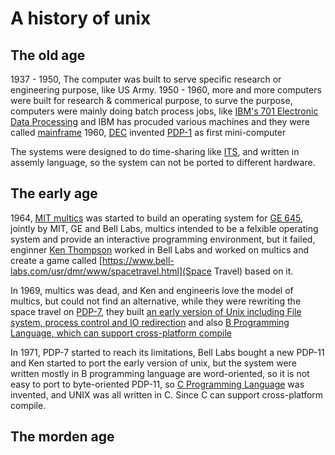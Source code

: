 # A history of unix

## The old age
1937 - 1950, The computer was built to serve specific research or engineering purpose, like US Army. 
1950 - 1960, more and more computers were built for research & commerical purpose, to surve the purpose, computers were mainly doing batch process jobs, like [IBM's 701 Electronic Data Processing](http://www.computerhistory.org/timeline/1953/#169ebbe2ad45559efbc6eb357208a518) and IBM has procuded various machines and they were called [mainframe](https://en.wikipedia.org/wiki/Mainframe_computer)
1960, [DEC](https://en.wikipedia.org/wiki/Digital_Equipment_Corporation) invented [PDP-1](http://www.computerhistory.org/pdp-1/the-machine/) as first mini-computer

The systems were designed to do time-sharing like [ITS](https://en.wikipedia.org/wiki/Incompatible_Timesharing_System), and written in assemly language, so the system can not be ported to different hardware.

## The early age
1964, [MIT multics](http://web.mit.edu/multics-history/) was started to build an operating system for [GE 645](https://en.wikipedia.org/wiki/GE-600_series), jointly by MIT, GE and Bell Labs, multics intended to be a felxible operating system and provide an interactive programming environment, but it failed, enginner [Ken Thompson](https://en.wikipedia.org/wiki/Ken_Thompson) worked in Bell Labs and worked on multics and create a game called [https://www.bell-labs.com/usr/dmr/www/spacetravel.html](Space Travel) based on it. 

In 1969, multics was dead, and Ken and engineeris love the model of multics, but could not find an alternative, while they were rewriting the space travel on [PDP-7](https://en.wikipedia.org/wiki/PDP-7), they built [an early version of Unix including File system, process control and IO redirection](https://www.bell-labs.com/usr/dmr/www/hist.html) and also [B Programming Language, which can support cross-platform compile](https://en.wikipedia.org/wiki/B_(programming_language))

In 1971, PDP-7 started to reach its limitations, Bell Labs bought a new PDP-11 and Ken started to port the early version of unix, but the system were written mostly in B programming language are word-oriented, so it is not easy to port to byte-oriented PDP-11, so [C Programming Language](https://www.bell-labs.com/usr/dmr/www/chist.html) was invented, and UNIX was all written in C. Since C can support cross-platform compile.

## The morden age


